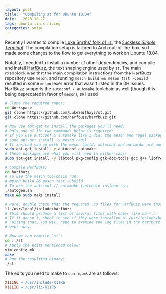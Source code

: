 ```yaml
---
layout: post
title:  "Compiling st for Ubuntu 18.04"
date:   2020-10-27
tags: ubuntu linux ricing
categories: snips
---
```


Recently I wanted to compile [Luke Smiths' fork of `st`](https://github.com/LukeSmithxyz/st), the [Suckless _Simple Terminal_](https://st.suckless.org/).
The compilation setup is tailored to Arch out-of-the-box, so I made some changes to the flow to get everything to work on Ubuntu 18.04.

Notably, I needed to install a number of other dependencies, and compile and install [HarfBuzz](https://github.com/harfbuzz/harfbuzz), the text shaping engine used by `st`.
The main roadblock was that the main compilation instructions from the HarfBuzz repository use `meson`, and running `meson build && meson test -Cbuild` resulted in some `meson` lexer error that wasn't listed in the GH issues.
HarfBuzz supports the `autoconf / automake` toolchain as well (though it is being deprecated in favor of `meson`), so I used 

```bash
# Clone the required repos:
cd Workspace
git clone https://github.com/LukeSmithxyz/st.git
git clone https://github.com/harfbuzz/harfbuzz.git

# Now use apt-get to install the packages you'll need.
# Only one of the two commands below is required:
# If you use autoconf & automake like I did, the meson and ragel packages are unnecessary.
# sudo apt-get install -y meson ragel
# If instead you go with the meson build, autoconf and automake are unnecessary.
sudo apt-get install -y autoconf automake
# These packages are what you will need in either case:
sudo apt-get install -y libtool pkg-config gtk-doc-tools gcc g++ libfreetype6-dev libglib2.0-dev libcairo2-dev libx11-dev libxft-dev libxext-dev

# Compile HarfBuzz:
cd harfbuzz
# To use the meson toolchain run:
# meson build && meson test -Cbuild
# To use the autoconf // automake toolchain instead run:
./autogen.sh
make && sudo make install

# Here, double check that the required .so files for HarfBuzz were installed into /usr/local/include/harfbuzz
ll /usr/local/include/harfbuzz
# This should produce a list of several files with names like hb-*.h
# If it doesn't, check to see if they were installed in /usr/include/harfbuzz
# Failing that, you will need to examine the log files in the harfbuzz directory to determine where things
# went awry.

# Now we can compile `st`:
cd ../st
# Apply the edits mentioned below:
vim config.mk
make
# Run the resulting binary:
./st
```

The edits you need to make to `config.mk` are as follows:
```Makefile
X11INC = /usr/include/X11R6
X11LIB = /usr/lib/X11R6
```
